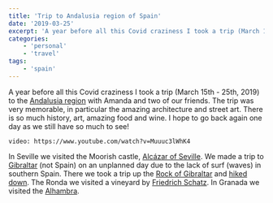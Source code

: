 ```yaml
---
title: 'Trip to Andalusia region of Spain'
date: '2019-03-25'
excerpt: 'A year before all this Covid craziness I took a trip (March 15th - 25th, 2019) to the Andalusia region with Amanda and two of our friends.'
categories:
    - 'personal'
    - 'travel'
tags:
    - 'spain'
---
```


A year before all this Covid craziness I took a trip (March 15th - 25th, 2019) to the [Andalusia region](https://en.wikipedia.org/wiki/Andalusia) with Amanda and two of our friends. The trip was very memorable, in particular the amazing architecture and street art. There is so much history, art, amazing food and wine. I hope to go back again one day as we still have so much to see!

`video: https://www.youtube.com/watch?v=Muuuc3lWhK4`

In Seville we visited the Moorish castle, [Alcázar of Seville](https://en.wikipedia.org/wiki/Alc%C3%A1zar_of_Seville). We made a trip to [Gibraltar](https://en.wikipedia.org/wiki/Gibraltar) (not Spain) on an unplanned day due to the lack of surf (waves) in southern Spain. There we took a trip up the [Rock of Gibraltar](https://en.wikipedia.org/wiki/Rock_of_Gibraltar) and [hiked down](https://www.google.com/maps/place/Rock+of+Gibraltar/@36.1565406,-5.3269935,610a,35y,218.63h,78.71t/data=!3m1!1e3!4m5!3m4!1s0xd0cbf7ddd3b0ff7:0x10c2257a5c95e67!8m2!3d36.1440934!4d-5.3417241). The Ronda we visited a vineyard by [Friedrich Schatz](https://www.wineronda.com/schatz). In Granada we visited the [Alhambra](https://en.wikipedia.org/wiki/Alhambra).
